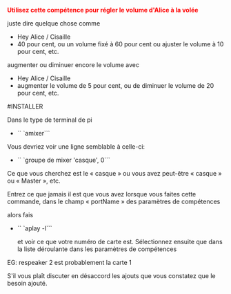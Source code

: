 
<Span style = "color: #FF0000;"> <strong> Utilisez cette compétence pour régler le volume d'Alice à la volée </strong> </span>

juste dire quelque chose comme

- Hey Alice / Cisaille
- 40 pour cent, ou un volume fixé à 60 pour cent ou ajuster le volume à 10 pour cent, etc.

augmenter ou diminuer encore le volume avec

- Hey Alice / Cisaille
- augmenter le volume de 5 pour cent, ou de diminuer le volume de 20 pour cent, etc.

#INSTALLER

Dans le type de terminal de pi

- `` `amixer```

Vous devriez voir une ligne semblable à celle-ci:

- `` `groupe de mixer 'casque', 0```

Ce que vous cherchez est le « casque » ou vous avez peut-être « casque » ou « Master », etc.

Entrez ce que jamais il est que vous avez lorsque vous faites cette commande, dans le champ « portName »
des paramètres de compétences

alors fais

 - `` `aplay -l```
 
   et voir ce que votre numéro de carte est. Sélectionnez ensuite que dans la liste déroulante dans les paramètres de compétences

EG: respeaker 2 est probablement la carte 1
   
S'il vous plaît discuter en désaccord les ajouts que vous constatez que le besoin ajouté.
